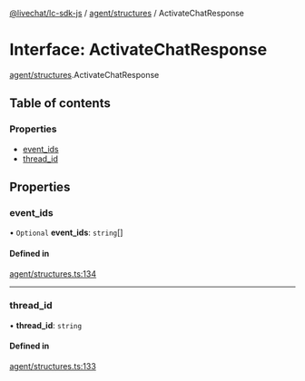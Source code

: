 [@livechat/lc-sdk-js](../README.md) / [agent/structures](../modules/agent_structures.md) / ActivateChatResponse

# Interface: ActivateChatResponse

[agent/structures](../modules/agent_structures.md).ActivateChatResponse

## Table of contents

### Properties

- [event\_ids](agent_structures.ActivateChatResponse.md#event_ids)
- [thread\_id](agent_structures.ActivateChatResponse.md#thread_id)

## Properties

### event\_ids

• `Optional` **event\_ids**: `string`[]

#### Defined in

[agent/structures.ts:134](https://github.com/livechat/lc-sdk-js/blob/7431f2f/src/agent/structures.ts#L134)

___

### thread\_id

• **thread\_id**: `string`

#### Defined in

[agent/structures.ts:133](https://github.com/livechat/lc-sdk-js/blob/7431f2f/src/agent/structures.ts#L133)
